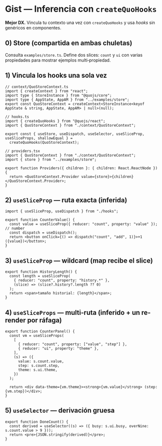 # Gist — Inferencia con `createQuoHooks`

**Mejor DX.** Vincula tu contexto una vez con `createQuoHooks` y usa _hooks_ sin genéricos en componentes.

## 0) Store (compartida en ambas chuletas)

Consulta `examples/store.ts`. Define dos slices: `count` y `ui` con varias propiedades para mostrar ejemplos multi‑propiedad.

## 1) Vincula los hooks una sola vez

```tsx
// context/QuoStoreContext.ts
import { createContext } from "react";
import type { StoreInstance } from "@quojs/core";
import type { AppState, AppAM } from "../examples/store";
export const QuoStoreContext = createContext<StoreInstance<keyof AppState & string, AppState, AppAM> | null>(null);
```

```tsx
// hooks.ts
import { createQuoHooks } from "@quojs/react";
import { QuoStoreContext } from "./context/QuoStoreContext";

export const { useStore, useDispatch, useSelector, useSliceProp, useSliceProps, shallowEqual } =
  createQuoHooks(QuoStoreContext);
```

```tsx
// providers.tsx
import { QuoStoreContext } from "./context/QuoStoreContext";
import { store } from "../examples/store";

export function Providers({ children }: { children: React.ReactNode }) {
  return <QuoStoreContext.Provider value={store}>{children}</QuoStoreContext.Provider>;
}
```

## 2) `useSliceProp` — ruta exacta (inferida)

```tsx
import { useSliceProp, useDispatch } from "./hooks";

export function CounterValue() {
  const value = useSliceProp({ reducer: "count", property: "value" }); // number
  const dispatch = useDispatch();
  return <button onClick={() => dispatch("count", "add", 1)}>+1 ({value})</button>;
}
```

## 3) `useSliceProp` — wildcard (map recibe el slice)

```tsx
export function HistoryLength() {
  const length = useSliceProp(
    { reducer: "count", property: "history.*" },
    (slice) => (slice?.history?.length ?? 0)
  );
  return <span>tamaño historial: {length}</span>;
}
```

## 4) `useSliceProps` — multi‑ruta (inferido + un re-render por ráfaga)

```tsx
export function CounterPanel() {
  const vm = useSliceProps(
    [
      { reducer: "count", property: ["value", "step"] },
      { reducer: "ui", property: "theme" },
    ],
    (s) => ({
      value: s.count.value,
      step: s.count.step,
      theme: s.ui.theme,
    })
  );

  return <div data-theme={vm.theme}><strong>{vm.value}</strong> (step: {vm.step})</div>;
}
```

## 5) `useSelector` — derivación gruesa

```tsx
export function DoneCount() {
  const derived = useSelector((s) => ({ busy: s.ui.busy, overNine: s.count.value > 9 }));
  return <pre>{JSON.stringify(derived)}</pre>;
}
```
